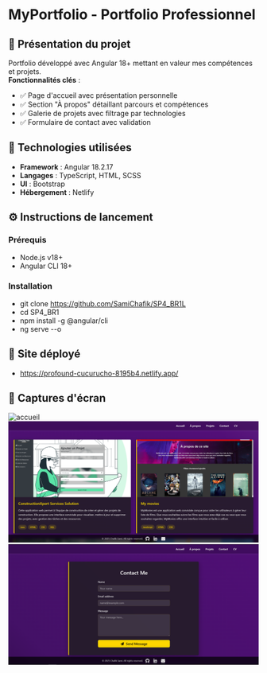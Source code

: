 # MyPortfolio - Portfolio Professionnel

## 📌 Présentation du projet
Portfolio développé avec Angular 18+ mettant en valeur mes compétences et projets.  
**Fonctionnalités clés** :
- ✅ Page d'accueil avec présentation personnelle
- ✅ Section "À propos" détaillant parcours et compétences
- ✅ Galerie de projets avec filtrage par technologies
- ✅ Formulaire de contact avec validation

## 🚀 Technologies utilisées
- **Framework** : Angular 18.2.17
- **Langages** : TypeScript, HTML, SCSS
- **UI** : Bootstrap
- **Hébergement** : Netlify

## ⚙️ Instructions de lancement

### Prérequis
- Node.js v18+
- Angular CLI 18+

### Installation

- git clone https://github.com/SamiChafik/SP4_BR1L
- cd SP4_BR1
- npm install -g @angular/cli
- ng serve --o


## 🔗 Site déployé

- https://profound-cucurucho-8195b4.netlify.app/

## 📸 Captures d'écran

![accueil](/screenshots/Screenshot%202025-04-13%183945.png)
![projets](/screenshots/Screenshot%202025-04-13%20000341.png)
![contact](/screenshots/Screenshot%202025-04-13%20000411.png)

